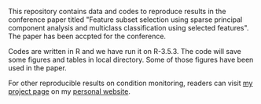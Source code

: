This repository contains data and codes to reproduce results in the conference paper titled "Feature subset selection using sparse principal component analysis and multiclass classification using selected features". The paper has been accpted for the conference. 

Codes are written in R and we have run it on R-3.5.3. The code will save some figures and tables in local directory. Some of those figures have been used in the paper.

For other reproducible results on condition monitoring, readers can visit [my project page](https://biswajitsahoo1111.github.io/project/personal-project/) on my [personal website](https://biswajitsahoo1111.github.io/).
